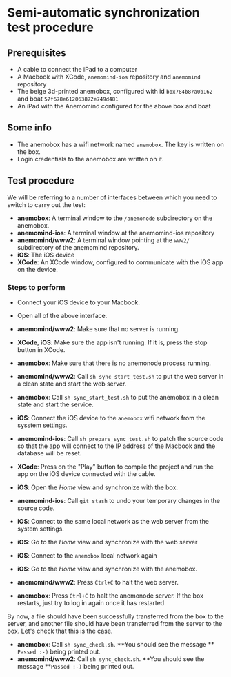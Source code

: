# Semi-automatic synchronization test procedure

## Prerequisites
 - A cable to connect the iPad to a computer
 - A Macbook with XCode, ```anemomind-ios``` repository and ```anemomind``` repository
 - The beige 3d-printed anemobox, configured with id ```box784b87a0b162``` and boat ```57f678e612063872e749d481```
 - An iPad with the Anemomind configured for the above box and boat

## Some info
 - The anemobox has a wifi network named ```anemobox```. The key is written on the box.
 - Login credentials to the anemobox are written on it.

## Test procedure
We will be referring to a number of interfaces between which you need to switch to carry out the test:
 - **anemobox**: A terminal window to the ```/anemonode``` subdirectory on the anemobox.
 - **anemomind-ios**: A terminal window at the anemomind-ios repository
 - **anemomind/www2**: A terminal window pointing at the ```www2/``` subdirectory of the anemomind repository.
 - **iOS**: The iOS device
 - **XCode**: An XCode window, configured to communicate with the iOS app on the device.
 
### Steps to perform
 - Connect your iOS device to your Macbook.
 - Open all of the above interface.
 - **anemomind/www2**: Make sure that no server is running.
 - **XCode**, **iOS**: Make sure the app isn't running. If it is, press the stop button in XCode.

 - **anemobox**: Make sure that there is no anemonode process running.
 - **anemomind/www2**: Call ```sh sync_start_test.sh``` to put the web server in a clean state and start the web server.
 - **anemobox**: Call ```sh sync_start_test.sh``` to put the anemobox in a clean state and start the service.
 - **iOS**: Connect the iOS device to the ```anemobox``` wifi network from the sysstem settings.
 - **anemomind-ios**: Call ```sh prepare_sync_test.sh``` to patch the source code so that the app will connect to the IP address of the Macbook and the database will be reset.
 - **XCode**: Press on the "Play" button to compile the project and run the app on the iOS device connected with the cable.
 - **iOS**: Open the *Home* view and synchronize with the box.
 - **anemomind-ios**: Call ```git stash``` to undo your temporary changes in the source code.
 - **iOS**: Connect to the same local network as the web server from the system settings.
 - **iOS**: Go to the *Home* view and synchronize with the web server
 - **iOS**: Connect to the ```anemobox``` local network again
 - **iOS**: Go to the *Home* view and synchronize with the anemobox.
 - **anemomind/www2**: Press ```Ctrl+C``` to halt the web server.
 - **anemobox**: Press ```Ctrl+C``` to halt the anemonode server. If the box restarts, just try to log in again once it has restarted.

By now, a file should have been successfully transferred from the box to the server, and another file should have been transferred from the server to the box. Let's check that this is the case.

 - **anemobox**: Call ```sh sync_check.sh```. **You should see the message ** ```Passed :-)``` being printed out.
 - **anemomind/www2**: Call ```sh sync_check.sh```. **You should see the message **```Passed :-)``` being printed out.
